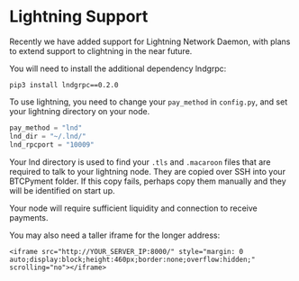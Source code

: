 # Lightning Support
Recently we have added support for Lightning Network Daemon, with plans to extend support to clightning in the near future.

You will need to install the additional dependency lndgrpc:
```
pip3 install lndgrpc==0.2.0
```

To use lightning, you need to change your `pay_method` in `config.py`, and set your lightning directory on your node.
```python
pay_method = "lnd"
lnd_dir = "~/.lnd/"
lnd_rpcport = "10009"
```

Your lnd directory is used to find your `.tls` and `.macaroon` files that are required to talk to your lightning node. They are copied over SSH into your BTCPyment folder. If this copy fails, perhaps copy them manually and they will be identified on start up.

Your node will require sufficient liquidity and connection to receive payments.

You may also need a taller iframe for the longer address:
```
<iframe src="http://YOUR_SERVER_IP:8000/" style="margin: 0 auto;display:block;height:460px;border:none;overflow:hidden;" scrolling="no"></iframe>
```
